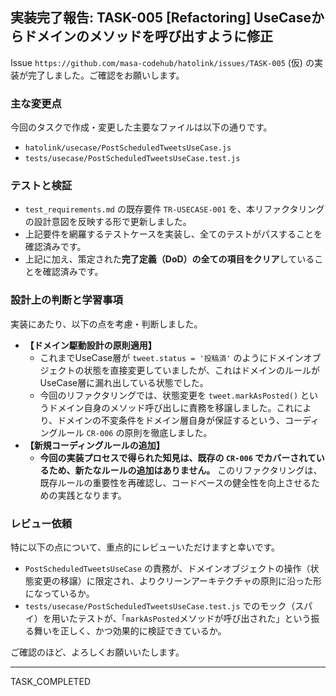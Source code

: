## 実装完了報告: TASK-005 [Refactoring] UseCaseからドメインのメソッドを呼び出すように修正

Issue `https://github.com/masa-codehub/hatolink/issues/TASK-005` (仮) の実装が完了しました。ご確認をお願いします。

### 主な変更点

今回のタスクで作成・変更した主要なファイルは以下の通りです。

-   `hatolink/usecase/PostScheduledTweetsUseCase.js`
-   `tests/usecase/PostScheduledTweetsUseCase.test.js`

### テストと検証

-   `test_requirements.md` の既存要件 `TR-USECASE-001` を、本リファクタリングの設計意図を反映する形で更新しました。
-   上記要件を網羅するテストケースを実装し、全てのテストがパスすることを確認済みです。
-   上記に加え、策定された**完了定義（DoD）の全ての項目をクリア**していることを確認済みです。

### 設計上の判断と学習事項

実装にあたり、以下の点を考慮・判断しました。

-   **【ドメイン駆動設計の原則適用】**
    -   これまでUseCase層が `tweet.status = '投稿済'` のようにドメインオブジェクトの状態を直接変更していましたが、これはドメインのルールがUseCase層に漏れ出している状態でした。
    -   今回のリファクタリングでは、状態変更を `tweet.markAsPosted()` というドメイン自身のメソッド呼び出しに責務を移譲しました。これにより、ドメインの不変条件をドメイン層自身が保証するという、コーディングルール `CR-006` の原則を徹底しました。
-   **【新規コーディングルールの追加】**
    -   **今回の実装プロセスで得られた知見は、既存の `CR-006` でカバーされているため、新たなルールの追加はありません。** このリファクタリングは、既存ルールの重要性を再確認し、コードベースの健全性を向上させるための実践となります。

### レビュー依頼

特に以下の点について、重点的にレビューいただけますと幸いです。

-   `PostScheduledTweetsUseCase` の責務が、ドメインオブジェクトの操作（状態変更の移譲）に限定され、よりクリーンアーキテクチャの原則に沿った形になっているか。
-   `tests/usecase/PostScheduledTweetsUseCase.test.js` でのモック（スパイ）を用いたテストが、「`markAsPosted`メソッドが呼び出された」という振る舞いを正しく、かつ効果的に検証できているか。

ご確認のほど、よろしくお願いいたします。

---
TASK_COMPLETED
